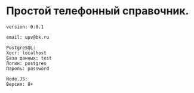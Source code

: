 # Простой телефонный справочник.
```
version: 0.0.1

email: upv@bk.ru
```
```
PostgreSQL:
Хост: localhost
База данных: test
Логин: postgres
Пароль: password

Node.JS:
Версия: 8+
```